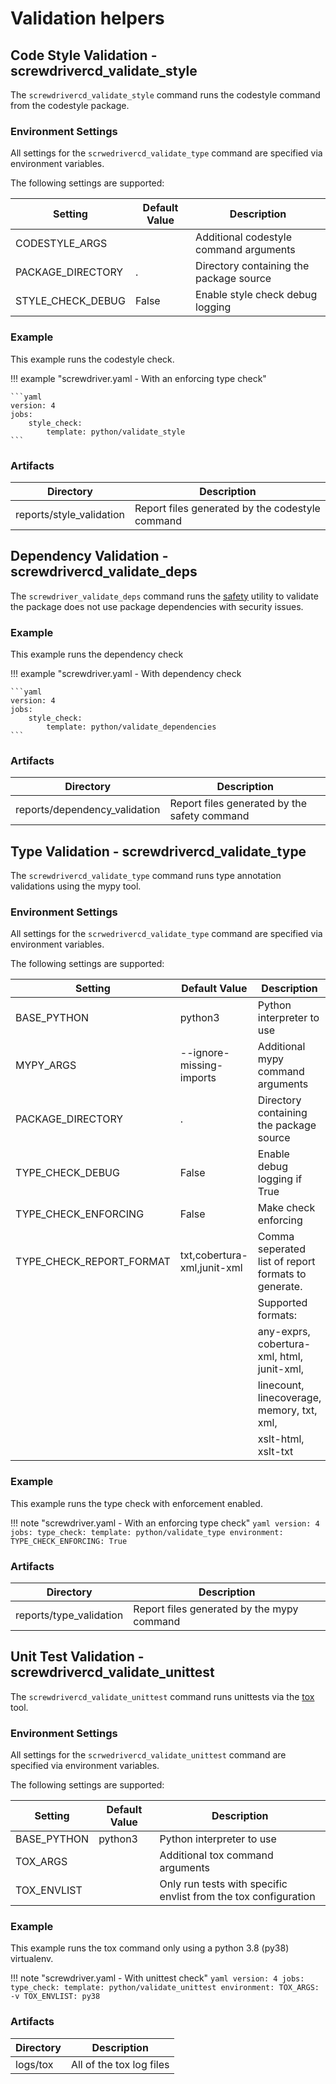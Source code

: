 # Validation helpers

## Code Style Validation - screwdrivercd_validate_style

The `screwdrivercd_validate_style` command runs the codestyle command from the codestyle package.

### Environment Settings

All settings for the `scrwedrivercd_validate_type` command are specified via environment variables.

The following settings are supported:

| Setting                  | Default Value               | Description                                         |
| ------------------------ | --------------------------- | --------------------------------------------------- |
| CODESTYLE_ARGS           |                             | Additional codestyle command arguments              |
| PACKAGE_DIRECTORY        | .                           | Directory containing the package source             |
| STYLE_CHECK_DEBUG        | False                       | Enable style check debug logging                    |

### Example

This example runs the codestyle check.

!!! example  "screwdriver.yaml - With an enforcing type check"

    ```yaml
    version: 4
    jobs:
        style_check:
            template: python/validate_style
    ```

### Artifacts

| Directory | Description |
| --------- | ----------- |
| reports/style_validation | Report files generated by the codestyle command |

## Dependency Validation - screwdrivercd_validate_deps

The `screwdriver_validate_deps` command runs the [safety](https://github.com/pyupio/safety) utility to validate the package does
not use package dependencies with security issues.

### Example

This example runs the dependency check

!!! example "screwdriver.yaml - With dependency check

    ```yaml
    version: 4
    jobs:
        style_check:
            template: python/validate_dependencies
    ```

### Artifacts

| Directory | Description |
| --------- | ----------- |
| reports/dependency_validation | Report files generated by the safety command |

## Type Validation - screwdrivercd_validate_type
 
The `screwdrivercd_validate_type` command runs type annotation validations using the mypy tool.

### Environment Settings

All settings for the `scrwedrivercd_validate_type` command are specified via environment variables.

The following settings are supported:

| Setting                  | Default Value               | Description                                         |
| ------------------------ | --------------------------- | --------------------------------------------------- |
| BASE_PYTHON              | python3                     | Python interpreter to use                           |
| MYPY_ARGS                | --ignore-missing-imports    | Additional mypy command arguments                   |
| PACKAGE_DIRECTORY        | .                           | Directory containing the package source             |
| TYPE_CHECK_DEBUG         | False                       | Enable debug logging if True                        |
| TYPE_CHECK_ENFORCING     | False                       | Make check enforcing                                |
| TYPE_CHECK_REPORT_FORMAT | txt,cobertura-xml,junit-xml | Comma seperated list of report formats to generate. |
|                          |                             | Supported formats:                                  |
|                          |                             | any-exprs, cobertura-xml, html, junit-xml,          |
|                          |                             | linecount, linecoverage, memory, txt, xml,          |
|                          |                             | xslt-html, xslt-txt                                 |


### Example

This example runs the type check with enforcement enabled.

!!! note "screwdriver.yaml - With an enforcing type check"
    ```yaml
    version: 4
    jobs:
        type_check:
            template: python/validate_type
            environment:
                TYPE_CHECK_ENFORCING: True
    ```

### Artifacts

| Directory | Description |
| --------- | ----------- |
| reports/type_validation | Report files generated by the mypy command |

## Unit Test Validation - screwdrivercd_validate_unittest
 
The `screwdrivercd_validate_unittest` command runs unittests via the [tox](https://tox.readthedocs.io) tool.

### Environment Settings

All settings for the `scrwedrivercd_validate_unittest` command are specified via environment variables.

The following settings are supported:

| Setting                  | Default Value               | Description                                         |
| ------------------------ | --------------------------- | --------------------------------------------------- |
| BASE_PYTHON              | python3                     | Python interpreter to use                           |
| TOX_ARGS                 |                             | Additional tox command arguments                    |
| TOX_ENVLIST              |                             | Only run tests with specific envlist from the tox configuration |

### Example

This example runs the tox command only using a python 3.8 (py38) virtualenv.

!!! note "screwdriver.yaml - With unittest check"
    ```yaml
    version: 4
    jobs:
        type_check:
            template: python/validate_unittest
            environment:
                TOX_ARGS: -v
                TOX_ENVLIST: py38
    ```

### Artifacts

| Directory | Description |
| --------- | ----------- |
| logs/tox  | All of the tox log files |

